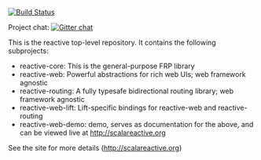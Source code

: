 [![Build Status](https://travis-ci.org/nafg/reactive.svg?branch=v0.4.0)](https://travis-ci.org/nafg/reactive)

Project chat: [![Gitter chat](https://badges.gitter.im/nafg/reactive.png)](https://gitter.im/nafg/reactive)

This is the reactive top-level repository. It contains the following subprojects:

* reactive-core: This is the general-purpose FRP library
* reactive-web: Powerful abstractions for rich web UIs; web framework agnostic
* reactive-routing: A fully typesafe bidirectional routing library; web framework agnostic
* reactive-web-lift: Lift-specific bindings for reactive-web and reactive-routing
* reactive-web-demo: demo, serves as documentation for the above, and can be viewed live at http://scalareactive.org

See the site for more details (http://scalareactive.org)
